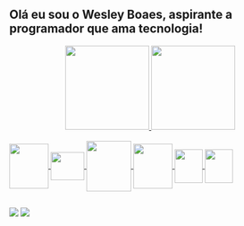 ## Olá eu sou o Wesley Boaes, aspirante a programador que ama tecnologia! ##
<div align="center">
  <a href="https://github.com/wesleyboaes">
  <img height="150em" src="https://github-readme-stats.vercel.app/api?username=wesleyboaes&show_icons=true&theme=aura_dark&include_all_commits=true&count_private=true"/>
  <img height="150em" src="https://github-readme-stats.vercel.app/api/top-langs/?username=wesleyboaes&layout=compact&langs_count=7&theme=aura_dark"/>
</div>
  
<div style="display: inline_block"><br>
  <img align="center" height="80" width="70" src="https://cdn.jsdelivr.net/gh/devicons/devicon/icons/java/java-original-wordmark.svg" />
  <img align="center" height="50" width="60" src="https://cdn.jsdelivr.net/gh/devicons/devicon/icons/javascript/javascript-original.svg" />
  <!-- <img align="center" height="100" width="90" src="https://cdn.jsdelivr.net/gh/devicons/devicon/icons/angularjs/angularjs-plain-wordmark.svg" /> -->
  <!-- <img align="center" height="80" width="70" src="https://cdn.jsdelivr.net/gh/devicons/devicon/icons/spring/spring-original-wordmark.svg" /> -->
  <img align="center" height="90" width="80" src="https://cdn.jsdelivr.net/gh/devicons/devicon/icons/mysql/mysql-original-wordmark.svg" />
  <img align="center" height="80" width="70" src="https://cdn.jsdelivr.net/gh/devicons/devicon/icons/git/git-plain-wordmark.svg" />
  <!-- <img align="center" height="60" width="70" src="https://cdn.jsdelivr.net/gh/devicons/devicon/icons/react/react-original-wordmark.svg" /> -->
  <img align="center" height="60" width="50" src="https://cdn.jsdelivr.net/gh/devicons/devicon/icons/html5/html5-plain-wordmark.svg" />
  <img align="center" height="60" width="50" src="https://cdn.jsdelivr.net/gh/devicons/devicon/icons/css3/css3-plain-wordmark.svg" />
</div>
  
  ##

<div>
  <a href = "mailto:wesleyboaes@gmail.com"><img src="https://img.shields.io/badge/Gmail-D14836?style=for-the-badge&logo=gmail&logoColor=white" target="_blank"></a>
  <a href="https://www.linkedin.com/in/wesley-boaes-05620ba5/" target="_blank"><img src="https://img.shields.io/badge/LinkedIn-0077B5?style=for-the-badge&logo=linkedin&logoColor=white" target="_blank"></a> 
 
</div>
